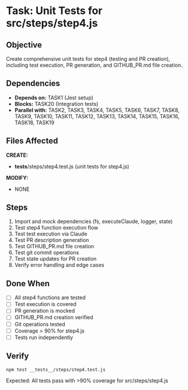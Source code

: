# Task: Unit Tests for src/steps/step4.js

## Objective
Create comprehensive unit tests for step4 (testing and PR creation), including test execution, PR generation, and GITHUB_PR.md file creation.

## Dependencies
- **Depends on:** TASK1 (Jest setup)
- **Blocks:** TASK20 (Integration tests)
- **Parallel with:** TASK2, TASK3, TASK4, TASK5, TASK6, TASK7, TASK8, TASK9, TASK10, TASK11, TASK12, TASK13, TASK14, TASK15, TASK16, TASK18, TASK19

## Files Affected
**CREATE:**
- __tests__/steps/step4.test.js (unit tests for step4.js)

**MODIFY:**
- NONE

## Steps
1. Import and mock dependencies (fs, executeClaude, logger, state)
2. Test step4 function execution flow
3. Test test execution via Claude
4. Test PR description generation
5. Test GITHUB_PR.md file creation
6. Test git commit operations
7. Test state updates for PR creation
8. Verify error handling and edge cases

## Done When
- [ ] All step4 functions are tested
- [ ] Test execution is covered
- [ ] PR generation is mocked
- [ ] GITHUB_PR.md creation verified
- [ ] Git operations tested
- [ ] Coverage > 90% for step4.js
- [ ] Tests run independently

## Verify
```bash
npm test __tests__/steps/step4.test.js
```
Expected: All tests pass with >90% coverage for src/steps/step4.js
